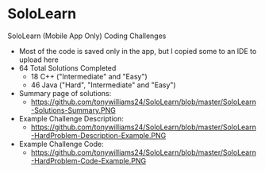 # SoloLearn

SoloLearn (Mobile App Only) Coding Challenges
 - Most of the code is saved only in the app, but I copied some to an IDE to upload here
 - 64 Total Solutions Completed
    - 18 C++ ("Intermediate" and "Easy")
    - 46 Java ("Hard", "Intermediate" and "Easy")
 - Summary page of solutions:
    - https://github.com/tonywilliams24/SoloLearn/blob/master/SoloLearn-Solutions-Summary.PNG
 - Example Challenge Description:
    - https://github.com/tonywilliams24/SoloLearn/blob/master/SoloLearn-HardProblem-Description-Example.PNG
 - Example Challenge Code:
    - https://github.com/tonywilliams24/SoloLearn/blob/master/SoloLearn-HardProblem-Code-Example.PNG
